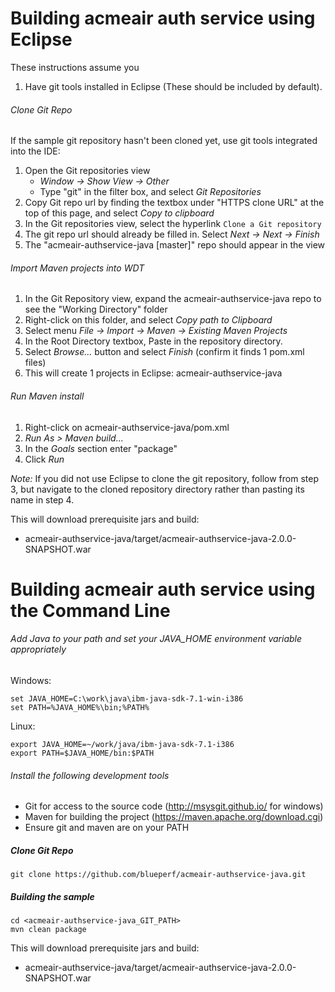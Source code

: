 # Building acmeair auth service using Eclipse

These instructions assume you 
1. Have git tools installed in Eclipse (These should be included by default).

###### Clone Git Repo

If the sample git repository hasn't been cloned yet, use git tools integrated into the IDE:

1.  Open the Git repositories view
    * *Window -> Show View -> Other*
    * Type "git" in the filter box, and select *Git Repositories*
2.  Copy Git repo url by finding the textbox under "HTTPS clone URL" at the top of this page, and select *Copy to clipboard*
3.  In the Git repositories view, select the hyperlink `Clone a Git repository`
4.  The git repo url should already be filled in.  Select *Next -> Next -> Finish*
5.  The "acmeair-authservice-java [master]" repo should appear in the view

###### Import Maven projects into WDT

1.  In the Git Repository view, expand the acmeair-authservice-java repo to see the "Working Directory" folder
2.  Right-click on this folder, and select *Copy path to Clipboard*
3.  Select menu *File -> Import -> Maven -> Existing Maven Projects*
4.  In the Root Directory textbox, Paste in the repository directory.
5.  Select *Browse...* button and select *Finish* (confirm it finds 1 pom.xml files)
6.  This will create 1 projects in Eclipse: acmeair-authservice-java

###### Run Maven install

1. Right-click on acmeair-authservice-java/pom.xml
2. *Run As > Maven build...*
3. In the *Goals* section enter "package"
4. Click *Run*

*Note:* If you did not use Eclipse to clone the git repository, follow from step 3, but navigate to the cloned repository directory rather than pasting its name in step 4.

This will download prerequisite jars and build:  
* acmeair-authservice-java/target/acmeair-authservice-java-2.0.0-SNAPSHOT.war  


# Building acmeair auth service using the Command Line


###### Add Java to your path and set your JAVA_HOME environment variable appropriately
Windows:

	set JAVA_HOME=C:\work\java\ibm-java-sdk-7.1-win-i386
	set PATH=%JAVA_HOME%\bin;%PATH%

Linux:

	export JAVA_HOME=~/work/java/ibm-java-sdk-7.1-i386
	export PATH=$JAVA_HOME/bin:$PATH


###### Install the following development tools

* Git for access to the source code (http://msysgit.github.io/ for windows)
* Maven for building the project (https://maven.apache.org/download.cgi)
* Ensure git and maven are on your PATH

##### Clone Git Repo

	git clone https://github.com/blueperf/acmeair-authservice-java.git

##### Building the sample

  
	cd <acmeair-authservice-java_GIT_PATH>  
	mvn clean package

This will download prerequisite jars and build:  
* acmeair-authservice-java/target/acmeair-authservice-java-2.0.0-SNAPSHOT.war   